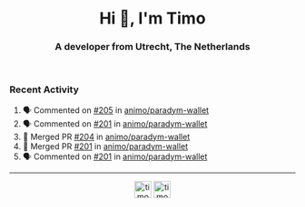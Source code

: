<h1 align="center">Hi 👋, I'm Timo</h1>
<h3 align="center">A developer from Utrecht, The Netherlands</h3>
<br/>
<!-- https://github.com/rahuldkjain/github-profile-readme-generator --!>

<!--  <p align="left"><img src="https://github-readme-stats.vercel.app/api?username=timoglastra&show_icons=true&count_private=true&" alt="timoglastra" /></p> --!>

<!--
Github language stats
<p align="left"><img src="https://github-readme-stats.vercel.app/api/top-langs/?username=timoglastra&layout=compact" alt="timoglastra" /><p>
-->

<!-- Codestats language stats -->
<!-- <p align="left"><img src="https://codestats-readme.vercel.app/api/top-langs/?username=timoglastra&layout=compact&language_count=12" alt="timoglastra" /><p>    --!>
  
<h3>Recent Activity</h3>

<!--START_SECTION:activity-->
1. 🗣 Commented on [#205](https://github.com/animo/paradym-wallet/pull/205#issuecomment-2461771747) in [animo/paradym-wallet](https://github.com/animo/paradym-wallet)
2. 🗣 Commented on [#201](https://github.com/animo/paradym-wallet/pull/201#issuecomment-2461640415) in [animo/paradym-wallet](https://github.com/animo/paradym-wallet)
3. 🎉 Merged PR [#204](https://github.com/animo/paradym-wallet/pull/204) in [animo/paradym-wallet](https://github.com/animo/paradym-wallet)
4. 🎉 Merged PR [#201](https://github.com/animo/paradym-wallet/pull/201) in [animo/paradym-wallet](https://github.com/animo/paradym-wallet)
5. 🗣 Commented on [#201](https://github.com/animo/paradym-wallet/pull/201#issuecomment-2456654413) in [animo/paradym-wallet](https://github.com/animo/paradym-wallet)
<!--END_SECTION:activity-->

---

<p align="center">
<a href="https://twitter.com/timoglastra" target="blank"><img align="center" src="https://cdn.jsdelivr.net/npm/simple-icons@3.0.1/icons/twitter.svg" alt="timoglastra" height="30" width="30" /></a>
<a href="https://linkedin.com/in/timoglastra" target="blank"><img align="center" src="https://cdn.jsdelivr.net/npm/simple-icons@3.0.1/icons/linkedin.svg" alt="timoglastra" height="30" width="30" /></a>
</p>



